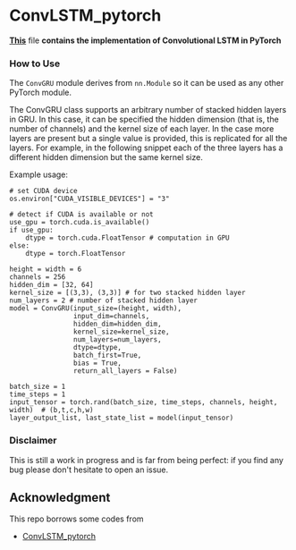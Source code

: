 # ConvLSTM_pytorch
**[This](https://github.com/happyjin/ConvGRU-pytorch/blob/master/convGRU.py)** file **contains 
the implementation of Convolutional LSTM in PyTorch**

### How to Use
The `ConvGRU` module derives from `nn.Module` so it can be used as any other PyTorch module.

The ConvGRU class supports an arbitrary number of stacked hidden layers in GRU. In this case, it can be specified 
the hidden dimension (that is, the number of channels) and the kernel size of each layer. In the case more layers 
are present but a single value is provided, this is replicated for all the layers. For example, in the following 
snippet each of the three layers has a different hidden dimension but the same kernel size.

Example usage:
```
# set CUDA device
os.environ["CUDA_VISIBLE_DEVICES"] = "3"

# detect if CUDA is available or not
use_gpu = torch.cuda.is_available()
if use_gpu:
    dtype = torch.cuda.FloatTensor # computation in GPU
else:
    dtype = torch.FloatTensor

height = width = 6
channels = 256
hidden_dim = [32, 64]
kernel_size = [(3,3), (3,3)] # for two stacked hidden layer
num_layers = 2 # number of stacked hidden layer
model = ConvGRU(input_size=(height, width),
                input_dim=channels,
                hidden_dim=hidden_dim,
                kernel_size=kernel_size,
                num_layers=num_layers,
                dtype=dtype,
                batch_first=True,
                bias = True,
                return_all_layers = False)

batch_size = 1
time_steps = 1
input_tensor = torch.rand(batch_size, time_steps, channels, height, width)  # (b,t,c,h,w)
layer_output_list, last_state_list = model(input_tensor)
```



### Disclaimer

This is still a work in progress and is far from being perfect: if you find any bug please don't hesitate to open an issue.

## Acknowledgment
This repo borrows some codes from 
- [ConvLSTM_pytorch](https://github.com/ndrplz/ConvLSTM_pytorch)